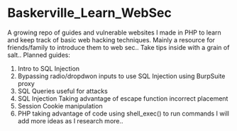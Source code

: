 # Baskerville_Learn_WebSec
A growing repo of guides and vulnerable websites I made in PHP to learn and keep track of basic web hacking techniques. Mainly a resource for friends/family to introduce them to web sec.. Take tips inside with a grain of salt..
Planned guides: 
1. Intro to SQL Injection
2. Bypassing radio/dropdwon inputs to use SQL Injection using BurpSuite proxy
3. SQL Queries useful for attacks
4. SQL Injection Taking advantage of escape function incorrect placement
5. Session Cookie manipulation
6. PHP taking advantage of code using shell_exec() to run commands
I will add more ideas as I research more..
